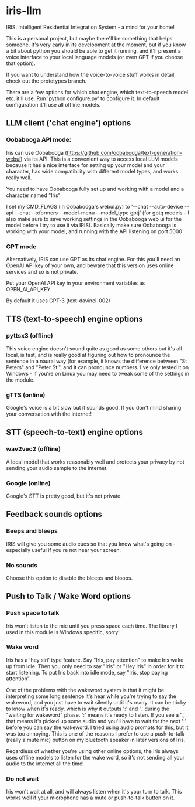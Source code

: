 # iris-llm
IRIS: Intelligent Residential Integration System - a mind for your home!

This is a personal project, but maybe there'll be something that helps someone.  It's very early in its development at the moment, but if you know a bit about python you should be able to get it running, and it'll present a voice interface to your local language models (or even GPT if you choose that option).  

If you want to understand how the voice-to-voice stuff works in detail, check out the prototypes branch.

There are a few options for which chat engine, which text-to-speech model etc. it'll use.  Run 'python configure.py' to configure it.  In default configuration it'll use all offline models.

## LLM client ('chat engine') options

### Oobabooga API mode:

Iris can use Oobabooga (https://github.com/oobabooga/text-generation-webui) via its API.  This is a convenient way to access local LLM models because it has a nice interface for setting up your model and your character, has wide compatibility with different model types, and works really well.  

You need to have Oobabooga fully set up and working with a model and a character named "Iris"

I set my CMD_FLAGS (in Oobabooga's webui.py) to  '--chat --auto-device --api --chat --xformers --model-menu --model_type gptj'  (for gptq models - I also make sure to save working settings in the Oobabooga web ui for the model before I try to use it via IRIS).  Basically make sure Oobabooga is working with your model, and running with the API listening on port 5000


### GPT mode

Alternatively, IRIS can use GPT as its chat engine.  For this you'll need an OpenAI API key of your own, and beware that this version uses online services and so is not private.

Put your OpenAI API key in your environment variables as OPEN_AI_API_KEY

By default it uses GPT-3 (text-davinci-002)


## TTS (text-to-speech) engine options

### pyttsx3 (offline)

This voice engine doesn't sound quite as good as some others but it's all local, is fast, and is really good at figuring out how to pronounce the sentence in a naural way (for example, it knows the difference between "St Peters" and "Peter St.", and it can pronounce numbers.  I've only tested it on Windows - if you're on Linux you may need to tweak some of the settings in the module.

### gTTS (online)

Google's voice is a bit slow but it sounds good.  If you don't mind sharing your conversation with the internet!


## STT (speech-to-text) engine options

### wav2vec2 (offline)

A local model that works reasonably well and protects your privacy by not sending your audio sample to the internet.

### Google (online)

Google's STT is pretty good, but it's not private.

## Feedback sounds options

### Beeps and bleeps

IRIS will give you some audio cues so that you know what's going on - especially useful if you're not near your screen.

### No sounds

Choose this option to disable the bleeps and bloops.

## Push to Talk / Wake Word options

### Push space to talk

Iris won't listen to the mic until you press space each time.  The library I used in this module is Windows specific, sorry!

### Wake word

Iris has a 'hey siri' type feature.  Say "Iris, pay attention" to make Iris wake up from idle.  Then you only need to say "Iris" or "Hey Iris" in order for it to start listening.
To put Iris back into idle mode, say "Iris, stop paying attention".

One of the problems with the wakeword system is that it might be interpreting some long sentence it's hear while you're
trying to say the wakeword, and you just have to wait silently until it's ready.  It can be tricky to know when it's
ready, which is why it outputs ':' and '.' during the "waiting for wakeword" phase.  ':' means it's ready to listen.  If
you see a '.', that means it's picked up some audio and you'll have to wait for the next ':' before you can say the
wakeword.  I tried using audio prompts for this, but it was too annoying.  This is one of the reasons I prefer to use
a push-to-talk (really a mute mic) button on my bluetooth speaker in later versions of Iris.

Regardless of whether you're using other online options, the Iris always uses offline models to listen for the wake word, so it's not sending all your audio to the internet all the time!

### Do not wait

Iris won't wait at all, and will always listen when it's your turn to talk.  This works well if your microphone has a mute or push-to-talk button on it.

